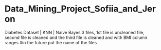 # Data_Mining_Project_Sofiia_and_Jeron
Diabetes Dataset | KNN | Naive Bayes 
3 files, 1st file is uncleaned file, second file is cleaned and the third file is cleaned and with BMI column ranges #in the future put the name of the files
